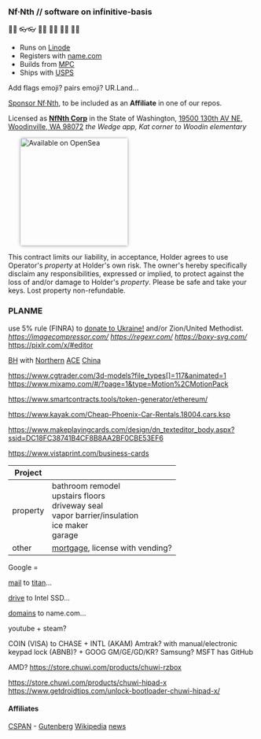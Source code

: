 
### Nf·Nth // software on infinitive-basis

🙂🙂 👓👓 🧤🧤 👖👖 🧦🧦 👟👟 

- Runs on [Linode](https://cloud.linode.com)
- Registers with [name.com](https://www.name.com)
- Builds from [MPC](https://www.makeplayingcards.com) 
- Ships with [USPS](https://www.usps.com/business/web-tools-apis/documentation-updates.htm)

Add flags emoji? pairs emoji? UR.Land...

[Sponsor Nf·Nth](https://github.com/sponsors/nfnth), to be included as an **Affiliate** in one of our repos.

Licensed as [**NfNth Corp**](https://secure.dor.wa.gov/) in the State of Washington, [19500 130th AV NE, Woodinville, WA 98072](https://blue.kingcounty.com/Assessor/eRealProperty/Dashboard.aspx?ParcelNbr=1428900123) *the Wedge app, Kat corner to Woodin elementary*

<a href="https://opensea.io/nfnth" title="Buy on OpenSea" target="_blank"><img style="margin-left:24px; width:220px; border-radius:5px; box-shadow: 0px 1px 6px rgba(0, 0, 0, 0.25);" src="https://storage.googleapis.com/opensea-static/Logomark/Badge%20-%20Available%20On%20-%20Light.png" alt="Available on OpenSea" /></a>

This contract limits our liability, in acceptance, Holder agrees to use Operator's *property* at Holder's own risk. The owner's hereby specifically disclaim any responsibilities, expressed or implied, to protect against the loss of and/or damage to Holder's *property*. Please be safe and take your keys. Lost property non-refundable.

### PLANME


use 5% rule (FINRA) to [donate to Ukraine!](https://engine.presearch.org/search?q=donate+to+ukraine) and/or Zion/United Methodist.  *https://imagecompressor.com/* *https://regexr.com/* *https://boxy-svg.com/* https://pixlr.com/x/#editor

[BH](https://www.bhphotovideo.com/) with [Northern](https://www.northerntool.com/) [ACE](https://www.acehardware.com/)
[China](https://www.made-in-china.com/products-search/hot-china-products/Intel_Tablet.html)

https://www.cgtrader.com/3d-models?file_types[]=117&animated=1
https://www.mixamo.com/#/?page=1&type=Motion%2CMotionPack

https://www.smartcontracts.tools/token-generator/ethereum/

https://www.kayak.com/Cheap-Phoenix-Car-Rentals.18004.cars.ksp

https://www.makeplayingcards.com/design/dn_texteditor_body.aspx?ssid=DC18FC38741B4CF8B8AA2BF0CBE53EF6

https://www.vistaprint.com/business-cards

|Project||
|-|-|
|property|bathroom remodel<br/>upstairs floors<br/>driveway seal<br/>vapor barrier/insulation<br/>ice maker<br/>garage|
|other|[mortgage](loandepot.com), license with vending?|

Google = 

[mail](https://mail.google.com/mail/u/0/#inbox) to [titan](https://app.titan.email/login/)...

[drive](https://drive.google.com/drive/my-drive) to Intel SSD...

[domains](https://domains.google.com/registrar/) to name.com...

youtube + steam?

COIN (VISA) to CHASE + INTL (AKAM) 
Amtrak? with manual/electronic keypad lock (ABNB)? + GOOG GM/GE/GD/KR? Samsung? MSFT has GitHub

AMD? https://store.chuwi.com/products/chuwi-rzbox

https://store.chuwi.com/products/chuwi-hipad-x
https://www.getdroidtips.com/unlock-bootloader-chuwi-hipad-x/

#### Affiliates

[CSPAN](https://www.c-span.org) - [Gutenberg](http://www.gutenberg.org) [Wikipedia](https://www.wikipedia.org/wiki/Special:Random) [news](https://wikipedia.org/wiki/Main_Page)
